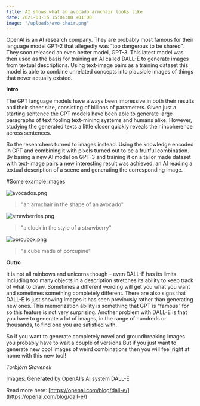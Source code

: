 ```yaml
---
title: AI shows what an avocado armchair looks like
date: 2021-03-16 15:04:00 +01:00
image: "/uploads/avo-chair.png"
---
```


OpenAI is an AI research company. They are probably most famous for their language model GPT-2 that allegedly was “too dangerous to be shared”. They soon released an even better model, GPT-3. This latest model was then used as the basis for training an AI called DALL-E to generate images from textual descriptions. Using text-image pairs as a training dataset this model is able to combine unrelated concepts into plausible images of things that never actually existed.

**Intro**

The GPT language models have always been impressive in both their results and their sheer size, consisting of billions of parameters. Given just a starting sentence the GPT models have been able to generate large paragraphs of text fooling text-mining systems and humans alike. However, studying the generated texts a little closer quickly reveals their incoherence across sentences. 


So the researchers turned to images instead. Using the knowledge encoded in GPT and combining it with pixels turned out to be a fruitful combination. By basing a new AI model on GPT-3 and training it on a tailor made dataset with text-image pairs a new interesting result was achieved: an AI reading a textual description of a scene and generating the corresponding image. 


#Some example images

![avocados.png](/uploads/avocados.png)
> "an armchair in the shape of an avocado"



![strawberries.png](/uploads/strawberries.png)
> "a clock in the style of a strawberry"


![porcubox.png](/uploads/porcubox.png)
> "a cube made of porcupine"



**Outro**

It is not all rainbows and unicorns though - even DALL-E has its limits. Including too many objects in a description stretches its ability to keep track of what to draw. Sometimes a different wording will get you what you want and sometimes something completely different. There are also signs that DALL-E is just showing images it has seen previously rather than generating new ones. This memorization ability is something that GPT is “famous” for so this feature is not very surprising. Another problem with DALL-E is that you have to generate a lot of images, in the range of hundreds or thousands, to find one you are satisfied with. 

So if you want to generate completely novel and groundbreaking images you probably have to wait a couple of versions.But if you just want to generate new cool images of weird combinations then you will feel right at home with this new tool! 


*Torbjörn Stavenek*

Images: Generated by OpenAI’s AI system DALL-E 

Read more here: [https://openai.com/blog/dall-e/](https://openai.com/blog/dall-e/)




